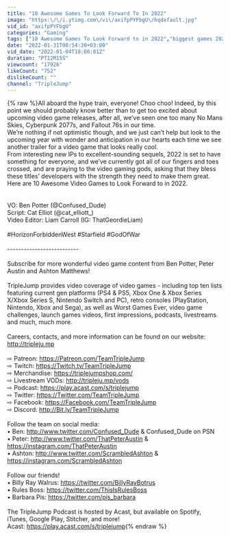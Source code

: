 ```yaml
---
title: "10 Awesome Games To Look Forward To In 2022"
image: "https:\/\/i.ytimg.com\/vi\/axifpPYFbgU\/hqdefault.jpg"
vid_id: "axifpPYFbgU"
categories: "Gaming"
tags: ["10 Awesome Games To Look Forward to in 2022","biggest games 2022","what games are coming out in 2022"]
date: "2022-01-31T08:54:30+03:00"
vid_date: "2022-01-04T18:00:01Z"
duration: "PT12M15S"
viewcount: "17926"
likeCount: "752"
dislikeCount: ""
channel: "TripleJump"
---
```

{% raw %}All aboard the hype train, everyone! Choo choo! Indeed, by this point we should probably know better than to get too excited about upcoming video game releases, after all, we’ve seen one too many No Mans Skies, Cyberpunk 2077s, and Fallout 76s in our time.<br /> We’re nothing if not optimistic though, and we just can’t help but look to the upcoming year with wonder and anticipation in our hearts each time we see another trailer for a video game that looks really cool. <br />From interesting new IPs to excellent-sounding sequels, 2022 is set to have something for everyone, and we’ve currently got all of our fingers and toes crossed, and are praying to the video gaming gods, asking that they bless these titles’ developers with the strength they need to make them great. Here are 10 Awesome Video Games to Look Forward to in 2022.  <br /><br /><br />VO: Ben Potter (@Confused_Dude)<br />Script: Cat Elliot (@cat_elliott_)<br />Video Editor: Liam Carroll (IG: ThatGeordieLiam)<br /><br />#HorizonForbiddenWest #Starfield #GodOfWar<br /><br />--------------------------<br /><br />Subscribe for more wonderful video game content from Ben Potter, Peter Austin and Ashton Matthews!<br /><br />TripleJump provides video coverage of video games - including top ten lists featuring current gen platforms (PS4 &amp; PS5, Xbox One &amp; Xbox Series X/Xbox Series S, Nintendo Switch and PC), retro consoles (PlayStation, Nintendo, Xbox and Sega), as well as Worst Games Ever, video game challenges, launch games videos, first impressions, podcasts, livestreams and much, much more.<br /><br />Careers, contacts, and more information can be found on our website: <a rel="nofollow" target="blank" href="http://tripleju.mp">http://tripleju.mp</a><br /><br />⇨ Patreon: <a rel="nofollow" target="blank" href="https://Patreon.com/TeamTripleJump">https://Patreon.com/TeamTripleJump</a><br />⇨ Twitch: <a rel="nofollow" target="blank" href="https://Twitch.tv/TeamTripleJump">https://Twitch.tv/TeamTripleJump</a><br />⇨ Merchandise: <a rel="nofollow" target="blank" href="https://triplejumpshop.com/">https://triplejumpshop.com/</a><br />⇨ Livestream VODs: <a rel="nofollow" target="blank" href="http://tripleju.mp/vods">http://tripleju.mp/vods</a><br />⇨ Podcast: <a rel="nofollow" target="blank" href="https://play.acast.com/s/triplejump">https://play.acast.com/s/triplejump</a><br />⇨ Twitter: <a rel="nofollow" target="blank" href="https://Twitter.com/TeamTripleJump">https://Twitter.com/TeamTripleJump</a><br />⇨ Facebook: <a rel="nofollow" target="blank" href="https://Facebook.com/TeamTripleJump">https://Facebook.com/TeamTripleJump</a><br />⇨ Discord: <a rel="nofollow" target="blank" href="http://Bit.ly/TeamTripleJump">http://Bit.ly/TeamTripleJump</a><br /><br />Follow the team on social media:<br />• Ben: <a rel="nofollow" target="blank" href="http://www.twitter.com/Confused_Dude">http://www.twitter.com/Confused_Dude</a> &amp; Confused_Dude on PSN<br />• Peter: <a rel="nofollow" target="blank" href="http://www.twitter.com/ThatPeterAustin">http://www.twitter.com/ThatPeterAustin</a> &amp; <a rel="nofollow" target="blank" href="https://instagram.com/ThatPeterAustin">https://instagram.com/ThatPeterAustin</a><br />• Ashton: <a rel="nofollow" target="blank" href="http://www.twitter.com/ScrambledAshton">http://www.twitter.com/ScrambledAshton</a> &amp; <a rel="nofollow" target="blank" href="https://instagram.com/ScrambledAshton">https://instagram.com/ScrambledAshton</a><br /><br />Follow our friends!<br />• Billy Ray Walrus: <a rel="nofollow" target="blank" href="https://twitter.com/BillyRayBotrus">https://twitter.com/BillyRayBotrus</a><br />• Rules Boss: <a rel="nofollow" target="blank" href="https://twitter.com/ThisIsRulesBoss">https://twitter.com/ThisIsRulesBoss</a><br />• Barbara Pis: <a rel="nofollow" target="blank" href="https://twitter.com/pis_barbara">https://twitter.com/pis_barbara</a><br /><br />The TripleJump Podcast is hosted by Acast, but available on Spotify, iTunes, Google Play, Stitcher, and more!<br />Acast: <a rel="nofollow" target="blank" href="https://play.acast.com/s/triplejump">https://play.acast.com/s/triplejump</a>{% endraw %}
